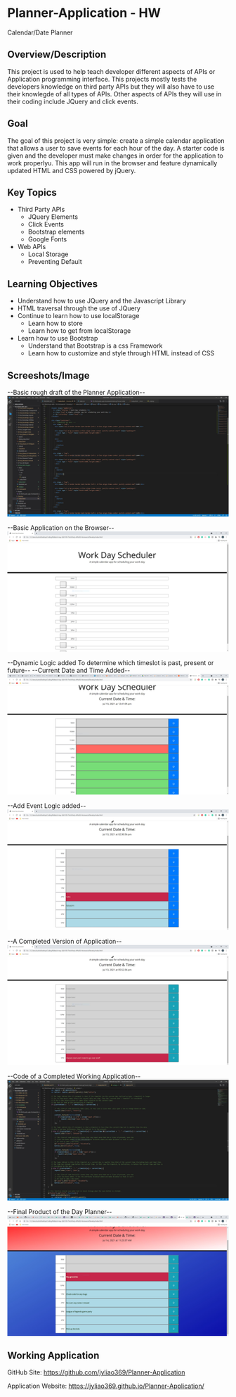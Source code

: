 # Planner-Application - HW
Calendar/Date Planner

## Overview/Description
This project is used to help teach developer different aspects of APIs or Application programming interface. This projects mostly tests the developers knowledge on third party APIs but they will also have to use their knowlegde of all types of APIs. Other aspects of APIs they will use in their coding include JQuery and click events. 

## Goal
The goal of this project is very simple: create a simple calendar application that allows a user to save events for each hour of the day. A starter code is given and the developer must make changes in order for the application to work properlyu. This app will run in the browser and feature dynamically updated HTML and CSS powered by jQuery.

## Key Topics
* Third Party APIs
  * JQuery Elements
  * Click Events
  * Bootstrap elements
  * Google Fonts
* Web APIs
  * Local Storage
  * Preventing Default

## Learning Objectives
* Understand how to use JQuery and the Javascript Library
* HTML traversal through the use of JQuery
* Continue to learn how to use localStorage
  * Learn how to store
  * Learn how to get from localStorage
* Learn how to use Bootstrap
  * Understand that Bootstrap is a css Framework
  * Learn how to customize and style through HTML instead of CSS


## Screeshots/Image
--Basic rough draft of the Planner Application--
![Rough Draft](./screenshots/screenshot1.JPG)


--Basic Application on the Browser--
![First Preview](./screenshots/screenshot2.JPG)


--Dynamic Logic added To determine which timeslot is past, present or future--
--Current Date and Time Added--
![Time Added](./screenshots/screenshot5.JPG)


--Add Event Logic added--
![Create Events](./screenshots/screenshot6.JPG)


--A Completed Version of Application--
![Rough but Completed Version](./screenshots/screenshot7.JPG)


--Code of a Completed Working Application--
![Javascript Code](./screenshots/screenshot8.JPG)


--Final Product of the Day Planner--
![Final Product](./screenshots/screenshot9.JPG)

## Working Application

GitHub Site: https://github.com/jyliao369/Planner-Application

Application Website: https://jyliao369.github.io/Planner-Application/